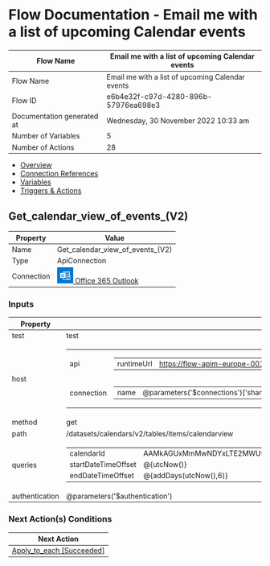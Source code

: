 ﻿# Flow Documentation \- Email me with a list of upcoming Calendar events

| Flow Name                  | Email me with a list of upcoming Calendar events |
| -------------------------- | ------------------------------------------------ |
| Flow Name                  | Email me with a list of upcoming Calendar events |
| Flow ID                    | e6b4e32f\-c97d\-4280\-896b\-57976ea698e3         |
| Documentation generated at | Wednesday, 30 November 2022 10:33 am             |
| Number of Variables        | 5                                                |
| Number of Actions          | 28                                               |

- [Overview](../index-Email-me-with-a-list-of-upcoming-Calendar-events(e6b4e32f-c97d-4280-896b-57976ea698e3).md)
- [Connection References](../connections-Email-me-with-a-list-of-upcoming-Calendar-events(e6b4e32f-c97d-4280-896b-57976ea698e3).md)
- [Variables](../variables-Email-me-with-a-list-of-upcoming-Calendar-events(e6b4e32f-c97d-4280-896b-57976ea698e3).md)
- [Triggers & Actions](../triggersactions-Email-me-with-a-list-of-upcoming-Calendar-events(e6b4e32f-c97d-4280-896b-57976ea698e3).md)

## Get\_calendar\_view\_of\_events\_(V2)

| Property   | Value                                                                                                  |
| ---------- | ------------------------------------------------------------------------------------------------------ |
| Name       | Get\_calendar\_view\_of\_events\_(V2)                                                                  |
| Type       | ApiConnection                                                                                          |
| Connection | [![office365](../office36532.png) Office 365 Outlook](https://docs.microsoft.com/connectors/office365) |

### Inputs

| Property       | Value                                                                                                                                                                                                                                                                                                                                   |
| -------------- | --------------------------------------------------------------------------------------------------------------------------------------------------------------------------------------------------------------------------------------------------------------------------------------------------------------------------------------- |
| test           | test                                                                                                                                                                                                                                                                                                                                    |
| host           | <table><tr><td>api</td><td><table><tr><td>runtimeUrl</td><td>https://flow-apim-europe-001-northeurope-01.azure-apim.net/apim/office365</td></tr></table></td></tr><tr><td>connection</td><td><table><tr><td>name</td><td>@parameters('$connections')['shared_office365']['connectionId']</td></tr></table></td></tr></table>            |
| method         | get                                                                                                                                                                                                                                                                                                                                     |
| path           | /datasets/calendars/v2/tables/items/calendarview                                                                                                                                                                                                                                                                                        |
| queries        | <table><tr><td>calendarId</td><td>AAMkAGUxMmMwNDYxLTE2MWUtNDg4NS1hZTViLTQ0OGRiYTYxNjMxYQBGAAAAAAA9OrE7guxLRZawE4FUVzEDBwA85BmDcoplRqBtm4DAEgO5AAAAAAEGAAA85BmDcoplRqBtm4DAEgO5AAAAf_AzAAA=</td></tr><tr><td>startDateTimeOffset</td><td>@{utcNow()}</td></tr><tr><td>endDateTimeOffset</td><td>@{addDays(utcNow(),6)}</td></tr></table> |
| authentication | @parameters('$authentication')                                                                                                                                                                                                                                                                                                          |

### Next Action(s) Conditions

| Next Action                                                                                                                              |
| ---------------------------------------------------------------------------------------------------------------------------------------- |
| [Apply\_to\_each \[Succeeded\]](Apply_to_each-Email-me-with-a-list-of-upcoming-Calendar-events(e6b4e32f-c97d-4280-896b-57976ea698e3).md) |
